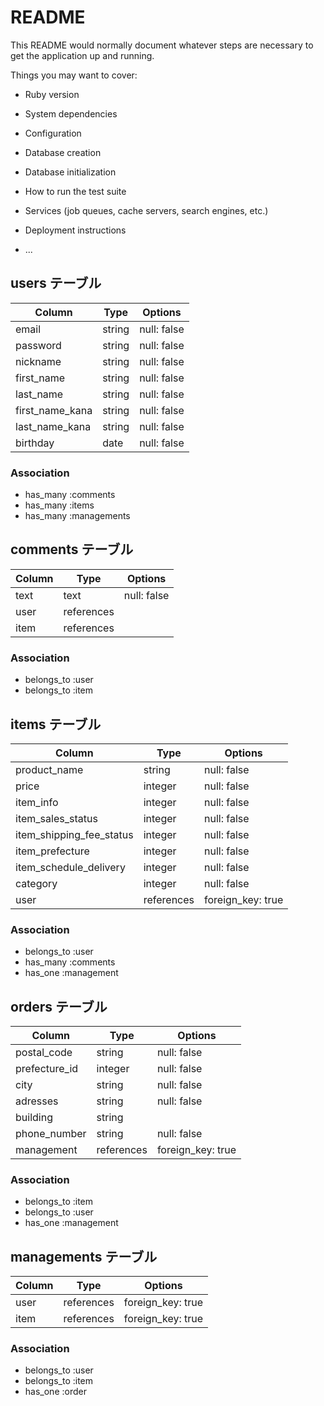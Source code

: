 # README

This README would normally document whatever steps are necessary to get the
application up and running.

Things you may want to cover:

* Ruby version

* System dependencies

* Configuration

* Database creation

* Database initialization

* How to run the test suite

* Services (job queues, cache servers, search engines, etc.)

* Deployment instructions

* ...

## users テーブル
  
  | Column          | Type   | Options     |
  | --------------  | ------ | ----------  |
  | email           | string | null: false |
  | password        | string | null: false |
  | nickname        | string | null: false |
  | first_name      | string | null: false |
  | last_name       | string | null: false |
  | first_name_kana | string | null: false |
  | last_name_kana  | string | null: false |
  | birthday        | date   | null: false |

  ### Association

  - has_many :comments
  - has_many :items
  - has_many :managements

  ## comments テーブル

  | Column         | Type       | Options     |
  | -------------  | ------     | ----------  |
  | text           | text       | null: false |
  | user           | references |             |
  | item           | references |             |

  ### Association
  
  - belongs_to :user
  - belongs_to :item

  ## items テーブル

  | Column                    | Type       | Options          |
  | ------------------------- | ------     | ----------       |
  | product_name              | string     | null: false      |
  | price                     | integer    | null: false      |
  | item_info                 | integer    | null: false      |
  | item_sales_status         | integer    | null: false      | 
  | item_shipping_fee_status  | integer    | null: false      |
  | item_prefecture           | integer    | null: false      |
  | item_schedule_delivery    | integer    | null: false      |
  | category                  | integer    | null: false      |
  | user                      | references | foreign_key: true|
  
  ### Association

  - belongs_to :user
  - has_many :comments
  - has_one :management

  ## orders テーブル

  | Column           | Type          | Options     |
  | --------------   | ------        | ----------  |
  | postal_code      | string        | null: false |
  | prefecture_id    | integer       | null: false |
  | city             | string        | null: false |
  | adresses         | string        | null: false |
  | building         | string        |             |
  | phone_number     | string        | null: false |
  | management       | references    | foreign_key: true |
  

  ### Association

  - belongs_to :item
  - belongs_to :user
  - has_one :management

  ## managements テーブル

  | Column  | Type       | Options           |
  | ------  | ------     | ----------------  |
  | user    | references | foreign_key: true |
  | item    | references | foreign_key: true |

  ### Association

  - belongs_to :user
  - belongs_to :item
  - has_one :order








 